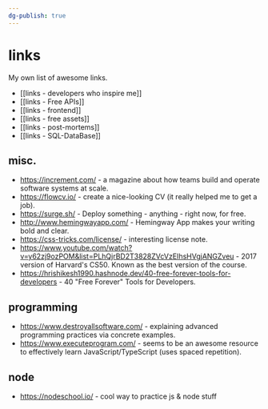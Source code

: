 ```yaml
---
dg-publish: true
---
```

# links

My own list of awesome links.

- [[links - developers who inspire me]]
- [[links - Free APIs]]
- [[links - frontend]]
- [[links - free assets]]
- [[links - post-mortems]]
- [[links - SQL-DataBase]]


## misc.

- <https://increment.com/> - a magazine about how teams build and operate software systems at scale.
- <https://flowcv.io/> - create a nice-looking CV (it really helped me to get a job).
- <https://surge.sh/> - Deploy something - anything - right now, for free.
- <http://www.hemingwayapp.com/> - Hemingway App makes your writing bold and clear.
- <https://css-tricks.com/license/> - interesting license note.
- <https://www.youtube.com/watch?v=y62zj9ozPOM&list=PLhQjrBD2T3828ZVcVzEIhsHVgjANGZveu> - 2017 version of Harvard's CS50. Known as the best version of the course.
- <https://hrishikesh1990.hashnode.dev/40-free-forever-tools-for-developers> - 40 "Free Forever" Tools for Developers.


## programming

- <https://www.destroyallsoftware.com/> - explaining advanced programming practices via concrete examples.
- <https://www.executeprogram.com/> - seems to be an awesome resource to effectively learn JavaScript/TypeScript (uses spaced repetition).






## node

- <https://nodeschool.io/> - cool way to practice js & node stuff




